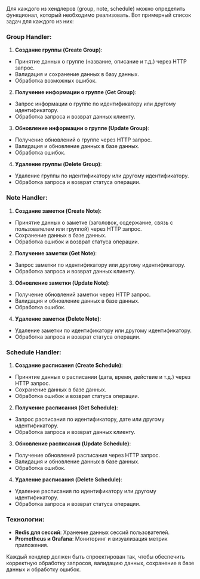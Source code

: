 Для каждого из хендлеров (group, note, schedule) можно определить функционал, который необходимо реализовать. Вот примерный список задач для каждого из них:

### Group Handler:
1. **Создание группы (Create Group)**:
- Принятие данных о группе (название, описание и т.д.) через HTTP запрос.
- Валидация и сохранение данных в базу данных.
- Обработка возможных ошибок.

2. **Получение информации о группе (Get Group)**:
- Запрос информации о группе по идентификатору или другому идентификатору.
- Обработка запроса и возврат данных клиенту.

3. **Обновление информации о группе (Update Group)**:
- Получение обновлений о группе через HTTP запрос.
- Валидация и обновление данных в базе данных.
- Обработка ошибок.

4. **Удаление группы (Delete Group)**:
- Удаление группы по идентификатору или другому идентификатору.
- Обработка запроса и возврат статуса операции.

### Note Handler:
1. **Создание заметки (Create Note)**:
- Принятие данных о заметке (заголовок, содержание, связь с пользователем или группой) через HTTP запрос.
- Сохранение данных в базе данных.
- Обработка ошибок и возврат статуса операции.

2. **Получение заметки (Get Note)**:
- Запрос заметки по идентификатору или другому идентификатору.
- Обработка запроса и возврат данных клиенту.

3. **Обновление заметки (Update Note)**:
- Получение обновлений заметки через HTTP запрос.
- Валидация и обновление данных в базе данных.
- Обработка ошибок.

4. **Удаление заметки (Delete Note)**:
- Удаление заметки по идентификатору или другому идентификатору.
- Обработка запроса и возврат статуса операции.

### Schedule Handler:
1. **Создание расписания (Create Schedule)**:
- Принятие данных о расписании (дата, время, действие и т.д.) через HTTP запрос.
- Сохранение данных в базе данных.
- Обработка ошибок и возврат статуса операции.

2. **Получение расписания (Get Schedule)**:
- Запрос расписания по идентификатору, дате или другому идентификатору.
- Обработка запроса и возврат данных клиенту.

3. **Обновление расписания (Update Schedule)**:
- Получение обновлений расписания через HTTP запрос.
- Валидация и обновление данных в базе данных.
- Обработка ошибок.

4. **Удаление расписания (Delete Schedule)**:
- Удаление расписания по идентификатору или другому идентификатору.
- Обработка запроса и возврат статуса операции.

### Технологии:
- **Redis для сессий**: Хранение данных сессий пользователей.
- **Prometheus и Grafana**: Мониторинг и визуализация метрик приложения.

Каждый хендлер должен быть спроектирован так, чтобы обеспечить корректную обработку запросов, валидацию данных, сохранение в базе данных и обработку ошибок.